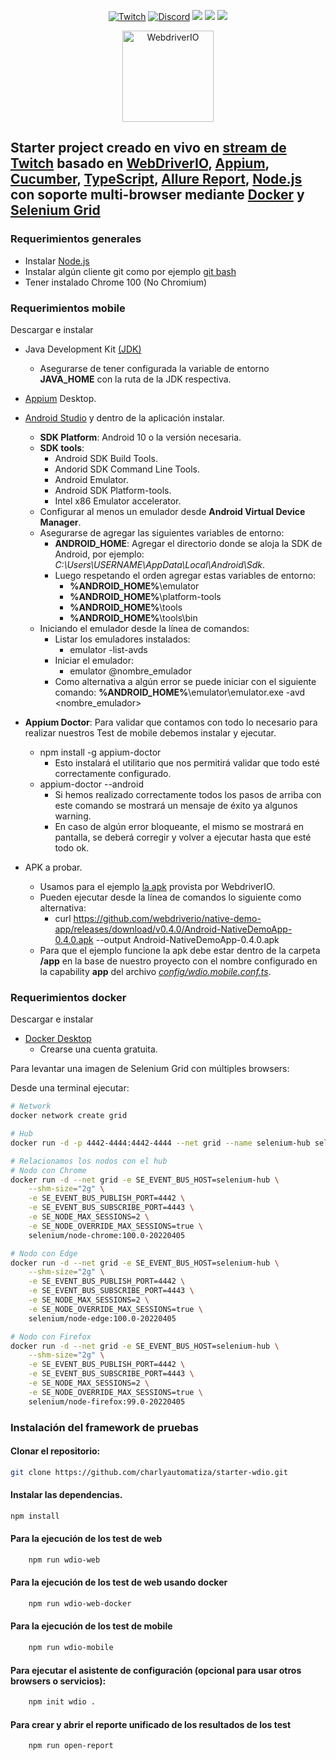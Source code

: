 <p align="center">
  <a href="https://www.twitch.tv/charlyautomatiza"><img alt="Twitch" src="https://img.shields.io/badge/CharlyAutomatiza-Twitch-9146FF.svg" style="max-height: 300px;"></a>
  <a href="https://discord.gg/wwM9GwxmRZ"><img alt="Discord" src="https://img.shields.io/discord/944608800361570315" style="max-height: 300px;"></a>
  <a href="http://twitter.com/char_automatiza"><img src="https://img.shields.io/badge/@char__automatiza-Twitter-1DA1F2.svg?style=flat" style="max-height: 300px;"></a>
  <a href="https://www.youtube.com/channel/UCwEb6xrQtQCEuN_gNgi_Xfg?sub_confirmation=1"><img src="https://img.shields.io/badge/Charly%20Automatiza-Youtube-FF0000.svg" style="max-height: 300px;" style="max-height: 300px;"></a>
  <a href="https://www.linkedin.com/in/gautocarlos/"><img src="https://img.shields.io/badge/Carlos%20 Gauto-LinkedIn-0077B5.svg" style="max-height: 300px;" style="max-height: 300px;"></a>
</p>

<p align="center">
    <a href="https://webdriver.io/">
        <img alt="WebdriverIO" src="https://webdriver.io/assets/images/robot-3677788dd63849c56aa5cb3f332b12d5.svg" width="146">
    </a>
</p>

## Starter project creado en vivo en [stream de Twitch](https://www.twitch.tv/charlyautomatiza) basado en [WebDriverIO](https://webdriver.io/), [Appium](http://appium.io/), [Cucumber](https://cucumber.io/), [TypeScript](https://www.typescriptlang.org/), [Allure Report](https://docs.qameta.io/allure-report/), [Node.js](https://nodejs.org/en/) con soporte multi-browser mediante [Docker](https://www.docker.com/) y [Selenium Grid](https://github.com/SeleniumHQ/docker-selenium)

### Requerimientos generales

- Instalar [Node.js](https://nodejs.org/es/download/)
- Instalar algún cliente git como por ejemplo [git bash](https://git-scm.com/downloads)
- Tener instalado Chrome 100 (No Chromium)

### Requerimientos mobile

Descargar e instalar

- Java Development Kit [(JDK)](https://www.oracle.com/technetwork/java/javase/downloads/jdk8-downloads-2133155.html)
  - Asegurarse de tener configurada la variable de entorno **JAVA_HOME** con la ruta de la JDK respectiva.
- [Appium](https://appium.io/downloads/) Desktop.
- [Android Studio](https://developer.android.com/studio/index.html) y dentro de la aplicación instalar.
  - **SDK Platform**: Android 10 o la versión necesaria.
  - **SDK tools**:
    - Android SDK Build Tools.
    - Andorid SDK Command Line Tools.
    - Android Emulator.
    - Android SDK Platform-tools.
    - Intel x86 Emulator accelerator.
  - Configurar al menos un emulador desde **Android Virtual Device Manager**.
  - Asegurarse de agregar las siguientes variables de entorno:
    - **ANDROID_HOME**: Agregar el directorio donde se aloja la SDK de Android, por ejemplo: *C:\Users\USERNAME\AppData\Local\Android\Sdk*.
    - Luego respetando el orden agregar estas variables de entorno:
      - **%ANDROID_HOME%**\emulator
      - **%ANDROID_HOME%**\platform-tools
      - **%ANDROID_HOME%**\tools
      - **%ANDROID_HOME%**\tools\bin
  - Iniciando el emulador desde la línea de comandos:
    - Listar los emuladores instalados:
      - emulator -list-avds
    - Iniciar el emulador:
      - emulator @nombre_emulador
    - Como alternativa a algún error se puede iniciar con el siguiente comando: **%ANDROID_HOME%**\emulator\emulator.exe -avd <nombre_emulador>
- **Appium Doctor**: Para validar que contamos con todo lo necesario para realizar nuestros Test de mobile debemos instalar y ejecutar.

  - npm install -g appium-doctor
    - Esto instalará el utilitario que nos permitirá validar que todo esté correctamente configurado.
  - appium-doctor --android
    - Si hemos realizado correctamente todos los pasos de arriba con este comando se mostrará un mensaje de éxito ya algunos warning.
    - En caso de algún error bloqueante, el mismo se mostrará en pantalla, se deberá corregir y volver a ejecutar hasta que esté todo ok.

- APK a probar.
  - Usamos para el ejemplo [la apk](https://github.com/webdriverio/native-demo-app/releases/download/v0.4.0/Android-NativeDemoApp-0.4.0.apk) provista por WebdriverIO.
  - Pueden ejecutar desde la línea de comandos lo siguiente como alternativa:
    - curl <https://github.com/webdriverio/native-demo-app/releases/download/v0.4.0/Android-NativeDemoApp-0.4.0.apk> --output Android-NativeDemoApp-0.4.0.apk
  - Para que el ejemplo funcione la apk debe estar dentro de la carpeta **/app** en la base de nuestro proyecto con el nombre configurado en la capability **app** del archivo [*config/wdio.mobile.conf.ts*](config/wdio.mobile.conf.ts).

### Requerimientos docker

Descargar e instalar

- [Docker Desktop](https://www.docker.com/products/docker-desktop)
  - Crearse una cuenta gratuita.

Para levantar una imagen de Selenium Grid con múltiples browsers:

Desde una terminal ejecutar:

```bash
# Network
docker network create grid
```

```bash
# Hub
docker run -d -p 4442-4444:4442-4444 --net grid --name selenium-hub selenium/hub:4.1.3-20220405
```

```bash
# Relacionamos los nodos con el hub
# Nodo con Chrome
docker run -d --net grid -e SE_EVENT_BUS_HOST=selenium-hub \
    --shm-size="2g" \
    -e SE_EVENT_BUS_PUBLISH_PORT=4442 \
    -e SE_EVENT_BUS_SUBSCRIBE_PORT=4443 \
    -e SE_NODE_MAX_SESSIONS=2 \
    -e SE_NODE_OVERRIDE_MAX_SESSIONS=true \
    selenium/node-chrome:100.0-20220405
```

```bash
# Nodo con Edge
docker run -d --net grid -e SE_EVENT_BUS_HOST=selenium-hub \
    --shm-size="2g" \
    -e SE_EVENT_BUS_PUBLISH_PORT=4442 \
    -e SE_EVENT_BUS_SUBSCRIBE_PORT=4443 \
    -e SE_NODE_MAX_SESSIONS=2 \
    -e SE_NODE_OVERRIDE_MAX_SESSIONS=true \
    selenium/node-edge:100.0-20220405
```

```bash
# Nodo con Firefox
docker run -d --net grid -e SE_EVENT_BUS_HOST=selenium-hub \
    --shm-size="2g" \
    -e SE_EVENT_BUS_PUBLISH_PORT=4442 \
    -e SE_EVENT_BUS_SUBSCRIBE_PORT=4443 \
    -e SE_NODE_MAX_SESSIONS=2 \
    -e SE_NODE_OVERRIDE_MAX_SESSIONS=true \
    selenium/node-firefox:99.0-20220405
```

### Instalación del framework de pruebas

#### **Clonar el repositorio:**

```bash
git clone https://github.com/charlyautomatiza/starter-wdio.git
```

#### **Instalar las dependencias.**

```bash
npm install
```

#### **Para la ejecución de los test de web**

```bash
    npm run wdio-web
```

#### **Para la ejecución de los test de web usando docker**

```bash
    npm run wdio-web-docker
```

#### **Para la ejecución de los test de mobile**

```bash
    npm run wdio-mobile
```

#### **Para ejecutar el asistente de configuración (opcional para usar otros browsers o servicios):**

```bash
    npm init wdio .
```

#### **Para crear y abrir el reporte unificado de los resultados de los test**

```bash
    npm run open-report
```

